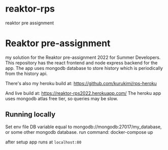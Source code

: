 # reaktor-rps
reaktor pre assignment

# Reaktor pre-assignment
my solution for the Reaktor pre-assignment 2022 for Summer Developers. This repository has the react frontend and node express backend for the app. 
The app uses mongodb database to store history which is periodically from the history api.

There's also my heroku build at: https://github.com/kurukimi/rps-heroku

And live build at: https://reaktor-rps2022.herokuapp.com/
The heroku app uses mongodb atlas free tier, so queries may be slow.

## Running locally

Set env file DB variable equal to mongodb://mongodb:27017/my_database, or some other mongodb database.
run command: docker-compose up

after setup app runs at `localhost:80`

